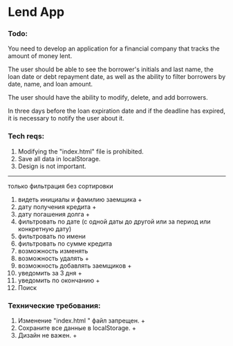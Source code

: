 # Lend App
### Todo:
You need to develop an application for a financial company that tracks the amount of money lent.

The user should be able to see the borrower's initials and last name, the loan date or debt repayment date, as well as the ability to filter borrowers by date, name, and loan amount.

The user should have the ability to modify, delete, and add borrowers.

In three days before the loan expiration date and if the deadline has expired, it is necessary to notify the user about it.

### Tech reqs: 
1. Modifying the "index.html" file is prohibited.
2. Save all data in localStorage.
3. Design is not important.

_______________________________________________________________________________________________________________________________________________________________________________

только фильтрация без сортировки

1. видеть инициалы и фамилию заемщика +
2. дату получения кредита +
3. дату погашения долга +
4. фильтровать по дате (с одной даты до другой или за период или конкретную дату)
5. фильтровать по имени 
6. фильтровать по сумме кредита
7. возможность изменять 
8. возможность удалять +
9. возможность добавлять заемщиков +
10. уведомить за 3 дня +
11. уведомить по окончанию +
12. Поиск

### Технические требования:
1. Изменение "index.html " файл запрещен. +
2. Сохраните все данные в localStorage. +
3. Дизайн не важен. +


